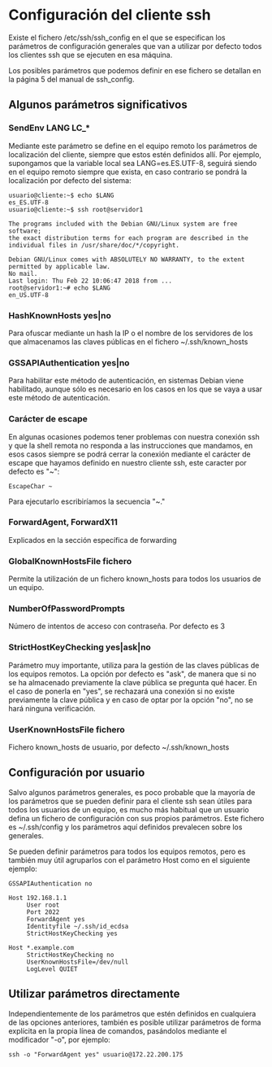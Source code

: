 # Configuración del cliente ssh

Existe el fichero /etc/ssh/ssh_config en el que se especifican los
parámetros de configuración generales que van a utilizar por defecto
todos los clientes ssh que se ejecuten en esa máquina.

Los posibles parámetros que podemos definir en ese fichero se detallan
en la página 5 del manual de ssh_config.

## Algunos parámetros significativos

### SendEnv LANG LC_*

Mediante este parámetro se define  en el equipo remoto los parámetros
de localización del cliente, siempre que estos estén definidos
allí. Por ejemplo, supongamos que la variable local sea
LANG=es.ES.UTF-8, seguirá siendo en el equipo remoto siempre que
exista, en caso contrario se pondrá la localización por defecto del
sistema:

```
usuario@cliente:~$ echo $LANG
es_ES.UTF-8
usuario@cliente:~$ ssh root@servidor1

The programs included with the Debian GNU/Linux system are free software;
the exact distribution terms for each program are described in the
individual files in /usr/share/doc/*/copyright.

Debian GNU/Linux comes with ABSOLUTELY NO WARRANTY, to the extent
permitted by applicable law.
No mail.
Last login: Thu Feb 22 10:06:47 2018 from ...
root@servidor1:~# echo $LANG
en_US.UTF-8
```
### HashKnownHosts yes|no

Para ofuscar mediante un hash la IP o el nombre de los servidores de
los que almacenamos las claves públicas en el fichero
~/.ssh/known_hosts

### GSSAPIAuthentication yes|no

Para habilitar este método de autenticación, en sistemas Debian viene
habilitado, aunque sólo es necesario en los casos en los que se vaya a
usar este método de autenticación.

### Carácter de escape

En algunas ocasiones podemos tener problemas con nuestra conexión ssh
y que la shell remota no responda a las instrucciones que mandamos, en
esos casos siempre se podrá cerrar la conexión mediante el carácter de
escape que hayamos definido en nuestro cliente ssh, este caracter por
defecto es "~":

```
EscapeChar ~
```

Para ejecutarlo escribiríamos la secuencia "~."

### ForwardAgent, ForwardX11

Explicados en la sección específica de forwarding

### GlobalKnownHostsFile fichero

Permite la utilización de un fichero known_hosts para todos los
usuarios de un equipo.

### NumberOfPasswordPrompts

Número de intentos de acceso con contraseña. Por defecto es 3

### StrictHostKeyChecking yes|ask|no

Parámetro muy importante, utiliza para la gestión de las claves
públicas de los equipos remotos. La opción por defecto es "ask", de
manera que si no se ha almacenado previamente la clave pública se
pregunta qué hacer. En el caso de ponerla en "yes", se rechazará una
conexión si no existe previamente la clave pública y en caso de optar
por la opción "no", no se hará ninguna verificación.

### UserKnownHostsFile fichero

Fichero known\_hosts de usuario, por defecto ~/.ssh/known\_hosts

## Configuración por usuario

Salvo algunos parámetros generales, es poco probable que la mayoría de
los parámetros que se pueden definir para el cliente ssh sean útiles
para todos los usuarios de un equipo, es mucho más habitual que un
usuario defina un fichero de configuración con sus propios
parámetros. Este fichero es ~/.ssh/config y los parámetros aquí
definidos prevalecen sobre los generales.

Se pueden definir parámetros para todos los equipos remotos, pero es
también muy útil agruparlos con el parámetro Host como en el siguiente
ejemplo:

```
GSSAPIAuthentication no

Host 192.168.1.1
     User root
     Port 2022
     ForwardAgent yes
     Identityfile ~/.ssh/id_ecdsa
     StrictHostKeyChecking yes
	 
Host *.example.com
     StrictHostKeyChecking no
     UserKnownHostsFile=/dev/null
     LogLevel QUIET
```

## Utilizar parámetros directamente

Independientemente de los parámetros que estén definidos en cualquiera
de las opciones anteriores, también es posible utilizar parámetros de
forma explícita en la propia línea de comandos, pasándolos mediante el
modificador "-o", por ejemplo:

```
ssh -o "ForwardAgent yes" usuario@172.22.200.175
```



